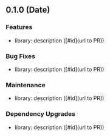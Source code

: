 ## 0.1.0 (Date)

### Features

- library: description ([#id](url to PR))

### Bug Fixes

- library: description ([#id](url to PR))

### Maintenance

- library: description ([#id](url to PR))

### Dependency Upgrades

- library: description ([#id](url to PR))